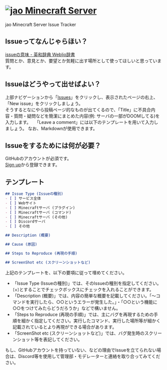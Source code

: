 # [![jao Minecraft Server](https://raw.githubusercontent.com/jaoafa/jao-Minecraft-Server/master/logo/new_logo-421x97.png)](https://jaoafa.com)

jao Minecraft Server Issue Tracker  

## Issueってなんじゃらほい？
[issueの意味 - 英和辞典 Weblio辞書](http://ejje.weblio.jp/content/issue)  
質問とか、意見とか、要望とか気軽に出す場所として使ってほしいと思っています。

## Issueはどうやって出せばよい？
上部ナビゲーションから「[Issues](https://github.com/jaoafa/jao-Minecraft-Server/issues)」をクリックし、表示されたページの右上、「New issue」をクリックしましょう。  
そうするとなにやら投稿ページ的なものが出てくるので、「Title」に不具合内容・質問・疑問などを簡潔にまとめた内容(例: サーバの一部がDOOMしてる)を入力します。  
「Leave a comment」には以下のテンプレートを用いて入力しましょう。
なお、Markdownが使用できます。  

## Issueをするためには何が必要？
GitHubのアカウントが必須です。  
[Sign up](https://github.com/join)から登録できます。

## テンプレート

```markdown
## Issue Type (Issueの種別)
- [ ] サービス全体
- [ ] Webサイト
- [ ] Minecraftサーバ (プラグイン)
- [ ] Minecraftサーバ (コマンド)
- [ ] Minecraftサーバ (その他)
- [ ] Discordサーバ
- [ ] その他

## Description (概要)

## Cause (原因)

## Steps to Reproduce (再現の手順)

## ScreenShot etc (スクリーンショットなど)

```

上記のテンプレートを、以下の要項に従って埋めてください。
- 「Issue Type (Issueの種別)」では、そのIssueの種別を指定してください。``[x]``とすることでチェックボックスにチェックを入れることができます。
- 「Description (概要)」では、内容の簡単な概要を記載してください。「～コマンドを実行したら、○○というエラーが発生した。」・「○○という機能に○○をつけてみたらどうだろうか」などで構いません。
- 「Steps to Reproduce (再現の手順)」では、主にバグを再現するための手順を細かく指定してください。実行したコマンド、実行した場所等が細かく記載されているとより再現ができる場合があります。
- 「ScreenShot etc (スクリーンショットなど)」では、バグ発生時のスクリーンショット等を表記してください。

もし、GitHubアカウントを持っていない、などの理由でIssueを立てられない場合は、Discord等を使用して管理部・モデレーターと連絡を取り合ってみてください。
